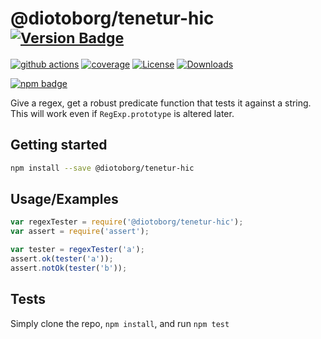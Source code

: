 # @diotoborg/tenetur-hic <sup>[![Version Badge][npm-version-svg]][package-url]</sup>

[![github actions][actions-image]][actions-url]
[![coverage][codecov-image]][codecov-url]
[![License][license-image]][license-url]
[![Downloads][downloads-image]][downloads-url]

[![npm badge][npm-badge-png]][package-url]

Give a regex, get a robust predicate function that tests it against a string. This will work even if `RegExp.prototype` is altered later.

## Getting started

```sh
npm install --save @diotoborg/tenetur-hic
```

## Usage/Examples

```js
var regexTester = require('@diotoborg/tenetur-hic');
var assert = require('assert');

var tester = regexTester('a');
assert.ok(tester('a'));
assert.notOk(tester('b'));
```

## Tests
Simply clone the repo, `npm install`, and run `npm test`

[package-url]: https://npmjs.org/package/@diotoborg/tenetur-hic
[npm-version-svg]: https://versionbadg.es/ljharb/@diotoborg/tenetur-hic.svg
[deps-svg]: https://david-dm.org/ljharb/@diotoborg/tenetur-hic.svg
[deps-url]: https://david-dm.org/ljharb/@diotoborg/tenetur-hic
[dev-deps-svg]: https://david-dm.org/ljharb/@diotoborg/tenetur-hic/dev-status.svg
[dev-deps-url]: https://david-dm.org/ljharb/@diotoborg/tenetur-hic#info=devDependencies
[npm-badge-png]: https://nodei.co/npm/@diotoborg/tenetur-hic.png?downloads=true&stars=true
[license-image]: https://img.shields.io/npm/l/@diotoborg/tenetur-hic.svg
[license-url]: LICENSE
[downloads-image]: https://img.shields.io/npm/dm/@diotoborg/tenetur-hic.svg
[downloads-url]: https://npm-stat.com/charts.html?package=@diotoborg/tenetur-hic
[codecov-image]: https://codecov.io/gh/ljharb/@diotoborg/tenetur-hic/branch/main/graphs/badge.svg
[codecov-url]: https://app.codecov.io/gh/ljharb/@diotoborg/tenetur-hic/
[actions-image]: https://img.shields.io/endpoint?url=https://github-actions-badge-u3jn4tfpocch.runkit.sh/ljharb/@diotoborg/tenetur-hic
[actions-url]: https://github.com/diotoborg/tenetur-hic/actions
